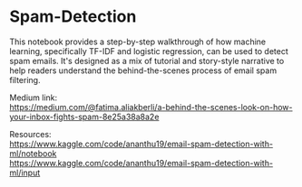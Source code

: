# Spam-Detection
This notebook provides a step-by-step walkthrough of how machine learning, specifically TF-IDF and logistic regression, can be used to detect spam emails. It's designed as a mix of tutorial and story-style narrative to help readers understand the behind-the-scenes process of email spam filtering.

Medium link:
<br>https://medium.com/@fatima.aliakberli/a-behind-the-scenes-look-on-how-your-inbox-fights-spam-8e25a38a8a2e

Resources:
<br>https://www.kaggle.com/code/ananthu19/email-spam-detection-with-ml/notebook
<br>https://www.kaggle.com/code/ananthu19/email-spam-detection-with-ml/input
